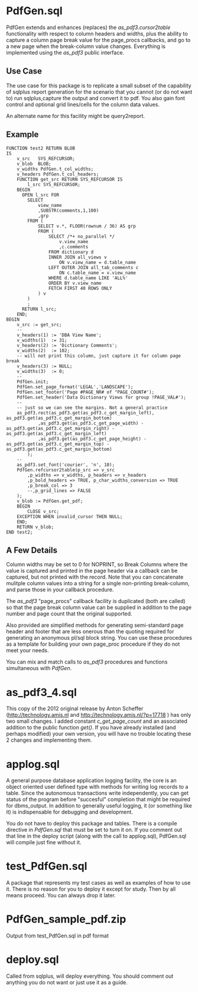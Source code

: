 # PdfGen.sql

PdfGen extends and enhances (replaces) the _as_pdf3.cursor2table_ functionality with
respect to column headers and widths, plus the ability to capture a column page break value
for the page_procs callbacks, and go to a new page when the break-column value changes.
Everything is implemented using the _as_pdf3_ public interface.

## Use Case
The use case for this package is to replicate a small subset of the capability of
sqlplus report generation for the scenario that you cannot (or do not want to) 
run sqlplus,capture the output and convert it to pdf. You also gain font control
and optional grid lines/cells for the column data values.

An alternate name for this facility might be query2report.

## Example

    FUNCTION test2 RETURN BLOB
    IS
        v_src   SYS_REFCURSOR;
        v_blob  BLOB;
        v_widths PdfGen.t_col_widths;
        v_headers PdfGen.t_col_headers;
        FUNCTION get_src RETURN SYS_REFCURSOR IS
            l_src SYS_REFCURSOR;
        BEGIN
          OPEN l_src FOR
            SELECT 
                view_name 
                ,SUBSTR(comments,1,100) 
                ,grp
            FROM (
                SELECT v.*, FLOOR(rownum / 36) AS grp
                FROM (
                    SELECT /*+ no_parallel */
                        v.view_name 
                        ,c.comments 
                    FROM dictionary d
                    INNER JOIN all_views v
                        ON v.view_name = d.table_name
                    LEFT OUTER JOIN all_tab_comments c
                        ON c.table_name = v.view_name
                    WHERE d.table_name LIKE 'ALL%'
                    ORDER BY v.view_name
                    FETCH FIRST 40 ROWS ONLY
                ) v
            )
            ;
          RETURN l_src;
        END;
    BEGIN
        v_src := get_src;
        --
        v_headers(1) := 'DBA View Name';
        v_widths(1)  := 31;
        v_headers(2) := 'Dictionary Comments';
        v_widths(2)  := 102;
        -- will not print this column, just capture it for column page break
        v_headers(3) := NULL;
        v_widths(3)  := 0;
        --
        PdfGen.init;
        PdfGen.set_page_format('LEGAL','LANDSCAPE');
        PdfGen.set_footer('Page #PAGE_NR# of "PAGE_COUNT#');
        PdfGen.set_header('Data Dictionary Views for group !PAGE_VAL#');
        --
        -- just so we can see the margins. Not a general practice
        as_pdf3.rect(as_pdf3.get(as_pdf3.c_get_margin_left), as_pdf3.get(as_pdf3.c_get_margin_bottom)
                ,as_pdf3.get(as_pdf3.c_get_page_width) - as_pdf3.get(as_pdf3.c_get_margin_right) - as_pdf3.get(as_pdf3.c_get_margin_left)
                ,as_pdf3.get(as_pdf3.c_get_page_height) - as_pdf3.get(as_pdf3.c_get_margin_top) - as_pdf3.get(as_pdf3.c_get_margin_bottom)
            );
        --
        as_pdf3.set_font('courier', 'n', 10);
        PdfGen.refcursor2table(p_src => v_src
            ,p_widths => v_widths, p_headers => v_headers
            ,p_bold_headers => TRUE, p_char_widths_conversion => TRUE
            ,p_break_col => 3
            --,p_grid_lines => FALSE
        );
        v_blob := PdfGen.get_pdf;
        BEGIN
            CLOSE v_src;
        EXCEPTION WHEN invalid_cursor THEN NULL;
        END;
        RETURN v_blob;
    END test2;

## A Few Details

Column widths may be set to 0 for NOPRINT, so Break Columns where the value is captured
and printed in the page header via a callback can be captured, but not printed with the record.
Note that you can concatenate mulitple column values into a string for a single non-printing break-column,
and parse those in your callback procedure.

The _as_pdf3_ "page_procs" callback facility is duplicated (both are called) so that
the page break column value can be supplied in addition to the page number and page count
that the original supported.

Also provided are simplified methods for generating semi-standard page header and footer
that are less onerous than the quoting required for generating an anonymous pl/sql block string.
You can use these procedures as a template for building your own page_proc procedure if they
do not meet your needs.

You can mix and match calls to _as_pdf3_ procedures and functions simultaneous with _PdfGen_.

# as_pdf3_4.sql

This copy of the 2012 original release by Anton Scheffer (http://technology.amis.nl and http://technology.amis.nl/?p=17718
) 
has only two small changes. I added constant _c_get_page_count_ and an associated addition to the public function _get()_.
If you have already installed (and perhaps modified) your own version, you will have no trouble locating
these 2 changes and implementing them.

# applog.sql

A general purpose database application logging facility, the core is an object oriented
user defined type with methods for writing log records to a table.
Since the autonomous transactions write independently, you can get status
of the program before "succesful" completion that might be required for dbms_output.
In addition to generally useful logging, it (or something like it)
is indispensable for debugging and development.

You do not have to deploy this package and tables. There is a compile directive in _PdfGen.sql_
that must be set to turn it on. If you comment out that line in the deploy script (along with the call
to applog.sql), PdfGen.sql will compile just fine without it.

# test_PdfGen.sql

A package that represents my test cases as well as examples of how to use it. There is no reason
for you to deploy it except for study. Then by all means proceed. You can always drop it later.

# PdfGen_sample_pdf.zip

Output from test_PdfGen.sql in pdf format

# deploy.sql

Called from sqlplus, will deploy everything. You should comment out anything you do not want or just use it
as a guide.
